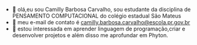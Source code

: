 - 👋 olá,eu sou Camilly Barbosa Carvalho, sou estudante da disciplina de PENSAMENTO COMPUTACIONAL do colégio estadual São Mateus 
- 👀 meu e-mail de contato é camilly.barbosa.carvalho@escola.pr.gov.br
- 🌱 estou interessada em aprender linguagem de programação,criar e desenvolver projetos e além disso me aprofundar em Phyton.

